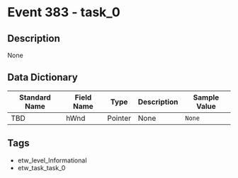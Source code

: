 # Event 383 - task_0

## Description
None

## Data Dictionary
|Standard Name|Field Name|Type|Description|Sample Value|
|---|---|---|---|---|
|TBD|hWnd|Pointer|None|`None`|

## Tags
* etw_level_Informational
* etw_task_task_0